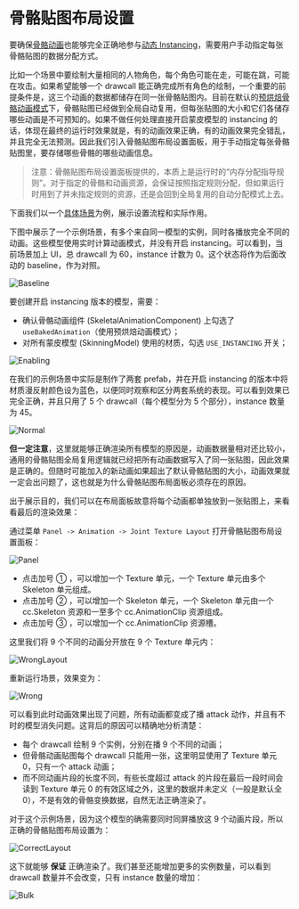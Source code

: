 # 骨骼贴图布局设置

要确保[骨骼动画](../../engine/animation/skeletal-animation.md#关于动态-Instancing)也能够完全正确地参与[动态 Instancing](../../engine/renderable/model-component.md#Instancing-合批)，需要用户手动指定每张骨骼贴图的数据分配方式。

比如一个场景中要绘制大量相同的人物角色，每个角色可能在走，可能在跳，可能在攻击。如果希望能够一个 drawcall 能正确完成所有角色的绘制，一个重要的前提条件是，这三个动画的数据都储存在同一张骨骼贴图内。目前在默认的[预烘焙骨骼动画模式](../../engine/animation/skeletal-animation.md#预烘焙骨骼动画系统)下，骨骼贴图已经做到全局自动复用，但每张贴图的大小和它们各储存哪些动画是不可预知的。如果不做任何处理直接开启蒙皮模型的 instancing 的话，体现在最终的运行时效果就是，有的动画效果正确，有的动画效果完全错乱，并且完全无法预测。因此我们引入骨骼贴图布局设置面板，用于手动指定每张骨骼贴图里，要存储哪些骨骼的哪些动画信息。

> 注意：骨骼贴图布局设置面板提供的，本质上是运行时的“内存分配指导规则”。对于指定的骨骼和动画资源，会保证按照指定规则分配，但如果运行时用到了并未指定规则的资源，还是会回到全局复用的自动分配模式上去。

下面我们以一个[具体场景](https://github.com/cocos-creator/example-3d/blob/master/demo02/assets/scenes/instanced-skinning.scene)为例，展示设置流程和实际作用。

下图中展示了一个示例场景，有多个来自同一模型的实例，同时各播放完全不同的动画。这些模型使用实时计算动画模式，并没有开启 instancing。可以看到，当前场景加上 UI，总 drawcall 为 60，instance 计数为 0。这个状态将作为后面改动的 baseline，作为对照。

![Baseline](./index/instancing_baseline.gif)

要创建开启 instancing 版本的模型，需要：
* 确认骨骼动画组件 (SkeletalAnimationComponent) 上勾选了 `useBakedAnimation`（使用预烘焙动画模式）；
* 对所有蒙皮模型 (SkinningModel) 使用的材质，勾选 `USE_INSTANCING` 开关；

![Enabling](./index/enabling_instancing.png)

在我们的示例场景中实际是制作了两套 prefab，并在开启 instancing 的版本中将材质漫反射颜色设为蓝色，以便同时观察和区分两套系统的表现。可以看到效果已完全正确，并且只用了 5 个 drawcall（每个模型分为 5 个部分），instance 数量为 45。

![Normal](./index/instancing_normal.gif)

**但一定注意**，这里就能够正确渲染所有模型的原因是，动画数据量相对还比较小，通用的骨骼贴图全局复用逻辑就已经把所有动画数据写入了同一张贴图，因此效果是正确的。但随时可能加入的新动画如果超出了默认骨骼贴图的大小，动画效果就一定会出问题了，这也就是为什么骨骼贴图布局面板必须存在的原因。

出于展示目的，我们可以在布局面板故意将每个动画都单独放到一张贴图上，来看看最后的渲染效果：

通过菜单 `Panel -> Animation -> Joint Texture Layout` 打开骨骼贴图布局设置面板：

![Panel](./index/joint_texture_layout_new.png)

* 点击加号 ① ，可以增加一个 Texture 单元，一个 Texture 单元由多个 Skeleton 单元组成。
* 点击加号 ② ，可以增加一个 Skeleton 单元，一个 Skeleton 单元由一个 cc.Skeleton 资源和一至多个 cc.AnimationClip 资源组成。
* 点击加号 ③ ，可以增加一个 cc.AnimationClip 资源槽。

这里我们将 9 个不同的动画分开放在 9 个 Texture 单元内：

![WrongLayout](./index/joint_texture_layout_wrong.png)

重新运行场景，效果变为：

![Wrong](./index/instancing_wrong.gif)

可以看到此时动画效果出现了问题，所有动画都变成了播 attack 动作，并且有不时的模型消失问题。这背后的原因可以精确地分析清楚：
* 每个 drawcall 绘制 9 个实例，分别在播 9 个不同的动画；
* 但骨骼动画贴图每个 drawcall 只能用一张，这里明显使用了 Texture 单元 0，只有一个 attack 动画；
* 而不同动画片段的长度不同，有些长度超过 attack 的片段在最后一段时间会读到 Texture 单元 0 的有效区域之外，这里的数据并未定义（一般是默认全 0），不是有效的骨骼变换数据，自然无法正确渲染了。

对于这个示例场景，因为这个模型的确需要同时同屏播放这 9 个动画片段，所以正确的骨骼贴图布局设置为：

![CorrectLayout](./index/joint_texture_layout_correct.png)

这下就能够 **保证** 正确渲染了。我们甚至还能增加更多的实例数量，可以看到 drawcall 数量并不会改变，只有 instance 数量的增加：

![Bulk](./index/instancing_bulk.gif)
